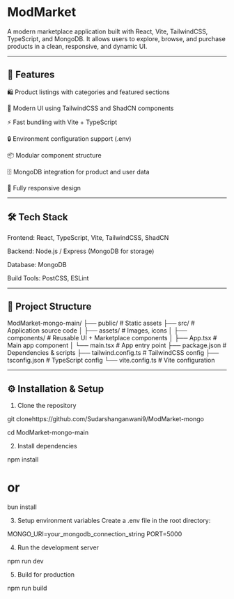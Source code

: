 # ModMarket

A modern marketplace application built with React, Vite, TailwindCSS, TypeScript, and MongoDB.
It allows users to explore, browse, and purchase products in a clean, responsive, and dynamic UI.


---

## 🚀 Features

🛍️ Product listings with categories and featured sections

🎨 Modern UI using TailwindCSS and ShadCN components

⚡ Fast bundling with Vite + TypeScript

🔒 Environment configuration support (.env)

📦 Modular component structure

🗄️ MongoDB integration for product and user data

📱 Fully responsive design



---

## 🛠️ Tech Stack

Frontend: React, TypeScript, Vite, TailwindCSS, ShadCN

Backend: Node.js / Express (MongoDB for storage)

Database: MongoDB

Build Tools: PostCSS, ESLint



---

## 📂 Project Structure

ModMarket-mongo-main/
├── public/              # Static assets
├── src/                 # Application source code
│   ├── assets/          # Images, icons
│   ├── components/      # Reusable UI + Marketplace components
│   ├── App.tsx          # Main app component
│   └── main.tsx         # App entry point
├── package.json         # Dependencies & scripts
├── tailwind.config.ts   # TailwindCSS config
├── tsconfig.json        # TypeScript config
└── vite.config.ts       # Vite configuration


---

## ⚙️ Installation & Setup

1. Clone the repository

git clonehttps://github.com/Sudarshanganwani9/ModMarket-mongo

cd ModMarket-mongo-main


2. Install dependencies

npm install
# or
bun install


3. Setup environment variables
Create a .env file in the root directory:

MONGO_URI=your_mongodb_connection_string
PORT=5000


4. Run the development server

npm run dev


5. Build for production

npm run build

